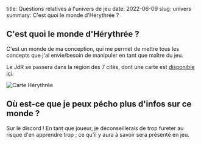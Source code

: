 title: Questions relatives à l'univers de jeu
date: 2022-06-09
slug: univers
summary: C'est quoi le monde d'Hérythrée ?


## C'est quoi le monde d'Hérythrée ?
C'est un monde de ma conception, qui me permet de mettre tous les concepts que j'ai envie/besoin de manipuler en tant que maître du jeu.

Le JdR se passera dans la région des 7 cités, dont une carte est [disponible ici](https://lucas.bourneuf.net/files/hérythrée.png).

![Carte Hérythrée](https://lucas.bourneuf.net/files/hérythrée.png)



## Où est-ce que je peux pécho plus d'infos sur ce monde ?
Sur le discord !
En tant que joueur, je déconseillerais de trop fureter au risque d'en apprendre trop ; ce qu'il y aura à savoir sera présenté en jeu.
